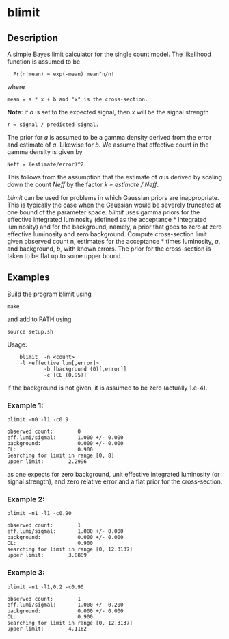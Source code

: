 # blimit


## Description 

A simple Bayes limit calculator for the single count model.
The likelihood function is assumed to be

      Pr(n|mean) = exp(-mean) mean^n/n!

where

    mean = a * x + b and "x" is the cross-section.

__Note__: if *a* is set to the expected signal, then *x* will be the
signal strength

	r = signal / predicted signal.

The prior for *a* is assumed to be a gamma density derived from
the error and estimate of *a*. Likewise for *b*. We assume that
effective count in the gamma density is given by

	Neff = (estimate/error)^2.

This follows from the assumption that the estimate of *a* is derived by
scaling down the count *Neff* by the factor *k = estimate / Neff*.

*blimit* can be used for problems in
which Gaussian priors are inappropriate. This is typically the case when the
Gaussian would be severely truncated at one bound of the parameter space.
*blimit* uses gamma priors for the effective integrated luminosity (defined
as the acceptance * integrated luminosity) and for the background, namely, a
prior that goes to zero at zero effective luminosity and zero background. 
Compute cross-section limit given observed count n, estimates for the
acceptance * times luminosity, *a*, and background, *b*, with known errors. 
The prior for the cross-section is taken to be flat up to some upper bound.

 
## Examples

Build the program blimit using

	make

and add to PATH using

	source setup.sh

Usage:

        blimit  -n <count>
		-l <effective lum[,error]>
                -b [background (0)[,error]]
                -c [CL (0.95)]

If the background is not given, it is assumed to be zero (actually 1.e-4). 

### Example 1:

	blimit -n0 -l1 -c0.9 

	observed count:        0
	eff.lumi/sigmal:       1.000 +/- 0.000
	background:            0.000 +/- 0.000
	CL:                    0.900
	Searching for limit in range [0, 8]
	upper limit:        2.2996

as one expects for zero background, unit effective integrated
luminosity (or signal strength), and
zero relative error and a flat prior for the cross-section.

### Example 2:

	blimit -n1 -l1 -c0.90

	observed count:        1
	eff.lumi/sigmal:       1.000 +/- 0.000
	background:            0.000 +/- 0.000
	CL:                    0.900
	searching for limit in range [0, 12.3137]
	upper limit:        3.8889


### Example 3:

	blimit -n1 -l1,0.2 -c0.90

	observed count:        1
	eff.lumi/sigmal:       1.000 +/- 0.200
	background:            0.000 +/- 0.000
	CL:                    0.900
	searching for limit in range [0, 12.3137]
	upper limit:        4.1162
